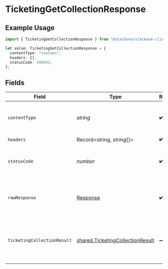 # TicketingGetCollectionResponse

## Example Usage

```typescript
import { TicketingGetCollectionResponse } from "@stackone/stackone-client-ts/sdk/models/operations";

let value: TicketingGetCollectionResponse = {
  contentType: "<value>",
  headers: {},
  statusCode: 490943,
};
```

## Fields

| Field                                                                                       | Type                                                                                        | Required                                                                                    | Description                                                                                 |
| ------------------------------------------------------------------------------------------- | ------------------------------------------------------------------------------------------- | ------------------------------------------------------------------------------------------- | ------------------------------------------------------------------------------------------- |
| `contentType`                                                                               | *string*                                                                                    | :heavy_check_mark:                                                                          | HTTP response content type for this operation                                               |
| `headers`                                                                                   | Record<string, *string*[]>                                                                  | :heavy_check_mark:                                                                          | N/A                                                                                         |
| `statusCode`                                                                                | *number*                                                                                    | :heavy_check_mark:                                                                          | HTTP response status code for this operation                                                |
| `rawResponse`                                                                               | [Response](https://developer.mozilla.org/en-US/docs/Web/API/Response)                       | :heavy_check_mark:                                                                          | Raw HTTP response; suitable for custom response parsing                                     |
| `ticketingCollectionResult`                                                                 | [shared.TicketingCollectionResult](../../../sdk/models/shared/ticketingcollectionresult.md) | :heavy_minus_sign:                                                                          | The collection with the given identifier was retrieved.                                     |